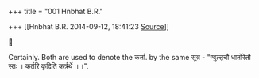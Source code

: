 +++
title = "001 Hnbhat B.R."

+++
[[Hnbhat B.R.	2014-09-12, 18:41:23 [Source](https://groups.google.com/g/samskrita/c/XhGqI4_Y5EU)]]





Certainly. Both are used to denote the कर्ता. by the same सूत्र - "ण्‍वुल्‍तृचौ धातोरेतौ स्‍तः । कर्तरि कृदिति कर्त्रर्थे ।।".

